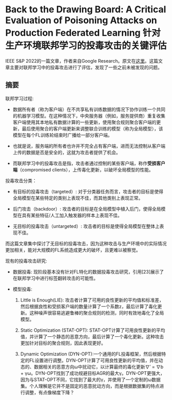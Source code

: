 # Back to the Drawing Board: A Critical Evaluation of Poisoning Attacks on Production Federated Learning 针对生产环境联邦学习的投毒攻击的关键评估

IEEE S&P 2022的一篇文章，作者来自Google Research。原文在[这里](https://ieeexplore.ieee.org/stamp/stamp.jsp?tp=&arnumber=9833647)。这篇文章主要对联邦学习中的投毒攻击进行了评估，发现了一些之前未被发现的问题。

## 摘要

联邦学习过程: 
- 数据所有者（称为客户端）在不共享私有训练数据的情况下协作训练一个共同的机器学习模型。在这种情况下，中央服务器（例如，服务提供商）重复收集客户端使用其本地私有数据计算的一些更新，使用聚合规则聚合客户端的更新，最后使用聚合的客户端更新来调整联合训练的模型（称为全局模型），该模型在每个FL训练轮结束时广播给一部分客户端。

- 也就是说，服务端的所有者也许并不完全占有客户端，进而无法控制从客户端上传的数据是否是安全的，这就为攻击者提供了机会。

- 而联邦学习中的投毒攻击是指，攻击者通过控制的某些客户端，称作**受损客户端**（compromised clients），上传毒化更新，以破坏全局模型的性能。

投毒攻击分类：

- 有目标的投毒攻击（targeted）: 对于分类器任务而言，攻击者的目标是使得全局模型在某些特定的类别上表现不佳，而其他类别上表现正常。

- 后门攻击（backdoor）: 攻击者的目标是在全局模型中植入后门，使得全局模型在具有某些特征/人工加入触发器的样本上表现不佳。

- 无目标的投毒攻击（untargeted）: 攻击者的目标是使得全局模型在整体上表现不佳。

而这篇文章集中探讨了无目标的投毒攻击，因为这种攻击与生产环境中的实际情况更加相关，能对大规模的FL系统造成更大的破坏，且更难以被察觉。

现有的投毒攻击研究:

- 数据投毒: 现阶段基本没有针对FL特化的数据投毒攻击研究，引用[23]展示了在联邦学习中进行标签翻转攻击的可能性。

- 模型投毒:

  1. Little is Enough(LIE): 攻击者计算了可用的良性更新的平均值和标准差，然后根据良性和受损客户端的数量计算了一个系数z，最后计算了毒化更新。这种噪声很容易逃避鲁棒的聚合规则的检测，同时有效地毒化了全局模型。

  2. Static Optimization (STAT-OPT): STAT-OPT计算了可用良性更新的平均值，并计算了一个静态的恶意方向，最后计算了一个毒化更新。这种攻击更加针对目标的聚合规则，因此表现更好。

  3. Dynamic Optimization (DYN-OPT):一个通用的FL投毒框架，然后根据特定的FL设置进行调整。DYN-OPT计算了可用良性更新的平均值，并在动态的、数据相关的恶意方向ω中扰动它，以计算最终的毒化更新∇′ = ∇b + γω。DYN-OPT找到了成功规避目标AGR的最大γ。DYN-OPT更强大，因为与STAT-OPT不同，它找到了最大的γ，并使用了一个定制的ω数据集。个人理解是它并不是固定的恶意扰动方向，而是根据数据集的特点进行调整，有点像梯度下降？